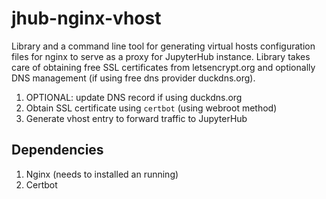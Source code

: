 # jhub-nginx-vhost

Library and a command line tool for generating virtual hosts configuration files for nginx to serve as a proxy for JupyterHub instance. Library takes care of obtaining free SSL certificates from letsencrypt.org and optionally DNS management (if using free dns provider duckdns.org).

1. OPTIONAL: update DNS record if using duckdns.org
2. Obtain SSL certificate using `certbot` (using webroot method)
3. Generate vhost entry to forward traffic to JupyterHub

## Dependencies

1. Nginx (needs to installed an running)
2. Certbot

